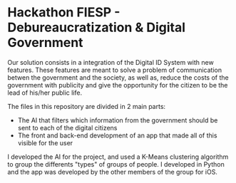 # Hackathon FIESP - Debureaucratization & Digital Government

Our solution consists in a integration of the Digital ID System with new features. These features are meant to solve a problem of communication betwen the government and the society, as well as, reduce the costs of the government with publicity and give the opportunity for the citizen to be the lead of his/her public life.

The files in this repository are divided in 2 main parts:
- The AI that filters which information from the government should be sent to each of the digital citizens
- The front and back-end development of an app that made all of this visible for the user

I developed the AI for the project, and used a K-Means clustering algorithm to group the differents "types" of groups of people. I developed in Python and the app was developed by the other members of the group for iOS.

